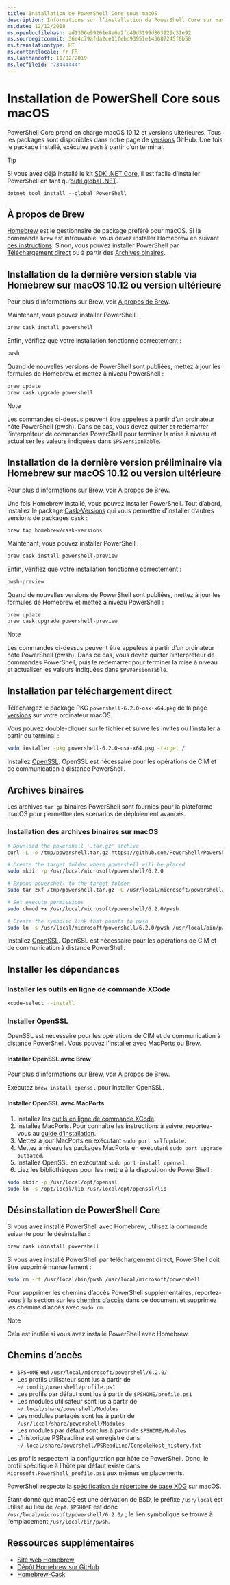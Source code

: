 ```yaml
---
title: Installation de PowerShell Core sous macOS
description: Informations sur l’installation de PowerShell Core sur macOS
ms.date: 12/12/2018
ms.openlocfilehash: ad1306e99261e8e6e2fd49d3199d863929c31e92
ms.sourcegitcommit: 36e4c79afda2ce11febd93951e143687245f0b50
ms.translationtype: HT
ms.contentlocale: fr-FR
ms.lasthandoff: 11/02/2019
ms.locfileid: "73444444"
---
```

# <a name="installing-powershell-core-on-macos"></a>Installation de PowerShell Core sous macOS

PowerShell Core prend en charge macOS 10.12 et versions ultérieures.
Tous les packages sont disponibles dans notre page de [versions][] GitHub.
Une fois le package installé, exécutez `pwsh` à partir d’un terminal.

> [!TIP]
> Si vous avez déjà installé le kit [SDK .NET Core](/dotnet/core/sdk), il est facile d’installer PowerShell en tant qu’[outil global .NET](/dotnet/core/tools/global-tools).
>
> ```
> dotnet tool install --global PowerShell
> ```

## <a name="about-brew"></a>À propos de Brew

[Homebrew][brew] est le gestionnaire de package préféré pour macOS.
Si la commande `brew` est introuvable, vous devez installer Homebrew en suivant [ces instructions][brew].
Sinon, vous pouvez installer PowerShell par [Téléchargement direct](#installation-via-direct-download) ou à partir des [Archives binaires](#binary-archives).

## <a name="installation-of-latest-stable-release-via-homebrew-on-macos-1012-or-higher"></a>Installation de la dernière version stable via Homebrew sur macOS 10.12 ou version ultérieure

Pour plus d'informations sur Brew, voir [À propos de Brew](#about-brew).

Maintenant, vous pouvez installer PowerShell :

```sh
brew cask install powershell
```

Enfin, vérifiez que votre installation fonctionne correctement :

```sh
pwsh
```

Quand de nouvelles versions de PowerShell sont publiées, mettez à jour les formules de Homebrew et mettez à niveau PowerShell :

```sh
brew update
brew cask upgrade powershell
```

> [!NOTE]
> Les commandes ci-dessus peuvent être appelées à partir d’un ordinateur hôte PowerShell (pwsh). Dans ce cas, vous devez quitter et redémarrer l’interpréteur de commandes PowerShell pour terminer la mise à niveau et actualiser les valeurs indiquées dans `$PSVersionTable`.

[brew]: https://brew.sh/

## <a name="installation-of-latest-preview-release-via-homebrew-on-macos-1012-or-higher"></a>Installation de la dernière version préliminaire via Homebrew sur macOS 10.12 ou version ultérieure

Pour plus d'informations sur Brew, voir [À propos de Brew](#about-brew).

Une fois Homebrew installé, vous pouvez installer PowerShell.
Tout d’abord, installez le package [Cask-Versions][cask-versions] qui vous permettre d’installer d’autres versions de packages cask :

```sh
brew tap homebrew/cask-versions
```

Maintenant, vous pouvez installer PowerShell :

```sh
brew cask install powershell-preview
```

Enfin, vérifiez que votre installation fonctionne correctement :

```sh
pwsh-preview
```

Quand de nouvelles versions de PowerShell sont publiées, mettez à jour les formules de Homebrew et mettez à niveau PowerShell :

```sh
brew update
brew cask upgrade powershell-preview
```

> [!NOTE]
> Les commandes ci-dessus peuvent être appelées à partir d’un ordinateur hôte PowerShell (pwsh). Dans ce cas, vous devez quitter l’interpréteur de commandes PowerShell, puis le redémarrer pour terminer la mise à niveau
> et actualiser les valeurs indiquées dans `$PSVersionTable`.

## <a name="installation-via-direct-download"></a>Installation par téléchargement direct

Téléchargez le package PKG `powershell-6.2.0-osx-x64.pkg`
de la page [versions][] sur votre ordinateur macOS.

Vous pouvez double-cliquer sur le fichier et suivre les invites ou l’installer à partir du terminal :

```sh
sudo installer -pkg powershell-6.2.0-osx-x64.pkg -target /
```

Installez [OpenSSL](#install-openssl). OpenSSL est nécessaire pour les opérations de CIM et de communication à distance PowerShell.

## <a name="binary-archives"></a>Archives binaires

Les archives `tar.gz` binaires PowerShell sont fournies pour la plateforme macOS pour permettre des scénarios de déploiement avancés.

### <a name="installing-binary-archives-on-macos"></a>Installation des archives binaires sur macOS

```sh
# Download the powershell '.tar.gz' archive
curl -L -o /tmp/powershell.tar.gz https://github.com/PowerShell/PowerShell/releases/download/v6.2.0/powershell-6.2.0-osx-x64.tar.gz

# Create the target folder where powershell will be placed
sudo mkdir -p /usr/local/microsoft/powershell/6.2.0

# Expand powershell to the target folder
sudo tar zxf /tmp/powershell.tar.gz -C /usr/local/microsoft/powershell/6.2.0

# Set execute permissions
sudo chmod +x /usr/local/microsoft/powershell/6.2.0/pwsh

# Create the symbolic link that points to pwsh
sudo ln -s /usr/local/microsoft/powershell/6.2.0/pwsh /usr/local/bin/pwsh
```

Installez [OpenSSL](#install-openssl). OpenSSL est nécessaire pour les opérations de CIM et de communication à distance PowerShell.

## <a name="installing-dependencies"></a>Installer les dépendances

### <a name="install-xcode-command-line-tools"></a>Installer les outils en ligne de commande XCode

```sh
xcode-select --install
```

### <a name="install-openssl"></a>Installer OpenSSL

OpenSSL est nécessaire pour les opérations de CIM et de communication à distance PowerShell. Vous pouvez l’installer avec MacPorts ou Brew.

#### <a name="install-openssl-via-brew"></a>Installer OpenSSL avec Brew

Pour plus d'informations sur Brew, voir [À propos de Brew](#about-brew).

Exécutez `brew install openssl` pour installer OpenSSL.

#### <a name="install-openssl-via-macports"></a>Installer OpenSSL avec MacPorts

1. Installez les [outils en ligne de commande XCode](#install-xcode-command-line-tools).
1. Installez MacPorts.
   Pour connaître les instructions à suivre, reportez-vous au [guide d’installation](https://guide.macports.org/chunked/installing.macports.html).
1. Mettez à jour MacPorts en exécutant `sudo port selfupdate`.
1. Mettez à niveau les packages MacPorts en exécutant `sudo port upgrade outdated`.
1. Installez OpenSSL en exécutant `sudo port install openssl`.
1. Liez les bibliothèques pour les mettre à la disposition de PowerShell :

```sh
sudo mkdir -p /usr/local/opt/openssl
sudo ln -s /opt/local/lib /usr/local/opt/openssl/lib
```

## <a name="uninstalling-powershell-core"></a>Désinstallation de PowerShell Core

Si vous avez installé PowerShell avec Homebrew, utilisez la commande suivante pour le désinstaller :

```sh
brew cask uninstall powershell
```

Si vous avez installé PowerShell par téléchargement direct, PowerShell doit être supprimé manuellement :

```sh
sudo rm -rf /usr/local/bin/pwsh /usr/local/microsoft/powershell
```

Pour supprimer les chemins d’accès PowerShell supplémentaires, reportez-vous à la section sur les [chemins d’accès](#paths) dans ce document et supprimez les chemins d’accès avec `sudo rm`.

> [!NOTE]
> Cela est inutile si vous avez installé PowerShell avec Homebrew.

## <a name="paths"></a>Chemins d’accès

* `$PSHOME` est `/usr/local/microsoft/powershell/6.2.0/`
* Les profils utilisateur sont lus à partir de `~/.config/powershell/profile.ps1`
* Les profils par défaut sont lus à partir de `$PSHOME/profile.ps1`
* Les modules utilisateur sont lus à partir de `~/.local/share/powershell/Modules`
* Les modules partagés sont lus à partir de `/usr/local/share/powershell/Modules`
* Les modules par défaut sont lus à partir de `$PSHOME/Modules`
* L’historique PSReadline est enregistré dans `~/.local/share/powershell/PSReadLine/ConsoleHost_history.txt`

Les profils respectent la configuration par hôte de PowerShell.
Donc, le profil spécifique à l’hôte par défaut existe dans `Microsoft.PowerShell_profile.ps1` aux mêmes emplacements.

PowerShell respecte la [spécification de répertoire de base XDG][xdg-bds] sur macOS.

Étant donné que macOS est une dérivation de BSD, le préfixe `/usr/local` est utilisé au lieu de `/opt`.
`$PSHOME` est donc `/usr/local/microsoft/powershell/6.2.0/` ; le lien symbolique se trouve à l’emplacement `/usr/local/bin/pwsh`.

## <a name="additional-resources"></a>Ressources supplémentaires

* [Site web Homebrew][brew]
* [Dépôt Homebrew sur GitHub][GitHub]
* [Homebrew-Cask][cask]

[brew]: http://brew.sh/
[Cask]: https://github.com/Homebrew/homebrew-cask
[cask-versions]: https://github.com/Homebrew/homebrew-cask-versions
[GitHub]: https://github.com/Homebrew
[versions]: https://github.com/PowerShell/PowerShell/releases/latest
[xdg-bds]: https://specifications.freedesktop.org/basedir-spec/basedir-spec-latest.html

